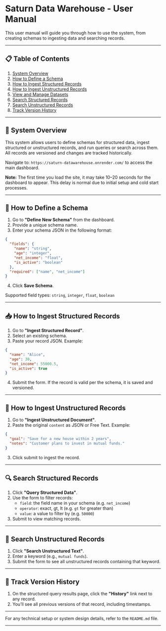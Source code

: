 # Saturn Data Warehouse - User Manual

This user manual will guide you through how to use the system, from creating schemas to ingesting data and searching records.

---

## 📋 Table of Contents

1. [System Overview](#system-overview)
2. [How to Define a Schema](#how-to-define-a-schema)
3. [How to Ingest Structured Records](#how-to-ingest-structured-records)
4. [How to Ingest Unstructured Records](#how-to-ingest-unstructured-records)
5. [View and Manage Datasets](#view-and-manage-datasets)
6. [Search Structured Records](#search-structured-records)
7. [Search Unstructured Records](#search-unstructured-records)
8. [Track Version History](#track-version-history)

---

## 🔧 System Overview

This system allows users to define schemas for structured data, ingest structured or unstructured records, and run queries or search across them. All records are versioned and changes are tracked historically.

Navigate to: `https://saturn-datawarehouse.onrender.com/` to access the main dashboard.

 **Note:** The first time you load the site, it may take 10–20 seconds for the dashboard to appear. This delay is normal due to initial setup and cold start processes.

---

## 🧱 How to Define a Schema

1. Go to **"Define New Schema"** from the dashboard.
2. Provide a unique schema name.
3. Enter your schema JSON in the following format:

```json
{
  "fields": {
    "name": "string",
    "age": "integer",
    "net_income": "float",
    "is_active": "boolean"
  },
  "required": ["name", "net_income"]
}
```

4. Click **Save Schema**.

Supported field types: `string`, `integer`, `float`, `boolean`

---

## 📥 How to Ingest Structured Records

1. Go to **"Ingest Structured Record"**.
2. Select an existing schema.
3. Paste your record JSON. Example:

```json
{
  "name": "Alice",
  "age": 30,
  "net_income": 55000.5,
  "is_active": true
}
```

4. Submit the form. If the record is valid per the schema, it is saved and versioned.

---

## 🧾 How to Ingest Unstructured Records

1. Go to **"Ingest Unstructured Document"**.
2. Paste the original `content` as JSON or Free Text. Example:
```json
{
  "goal": "Save for a new house within 2 years",
  "notes": "Customer plans to invest in mutual funds."
}
```
3. Click submit to ingest the record.

---


## 🔍 Search Structured Records

1. Click **"Query Structured Data"**.
2. Use the form to filter records:
   - `field`: the field name in your schema (e.g. `net_income`)
   - `operator`: exact, gt, lt (e.g. `gt` for greater than)
   - `value`: a value to filter by (e.g. `50000`)
3. Submit to view matching records.

---

## 🧠 Search Unstructured Records

1. Click **"Search Unstructured Text"**.
2. Enter a keyword (e.g., `mutual funds`).
3. Submit the form to see all unstructured records containing that keyword.

---

## 📜 Track Version History

1. On the structured query results page, click the **"History"** link next to any record.
2. You’ll see all previous versions of that record, including timestamps.

---

For any technical setup or system design details, refer to the `README.md` file.

---
